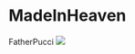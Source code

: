 # MadeInHeaven
FatherPucci
<img src="https://static.wikia.nocookie.net/jjba/images/8/8a/Enrico_Pucci_Anime3.png/revision/latest?cb=20211224150049">


